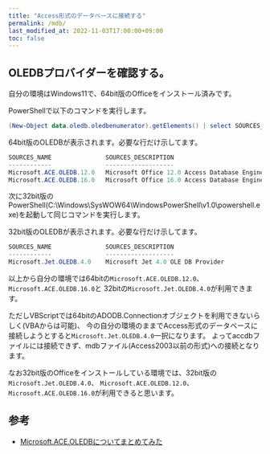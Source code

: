 ```yaml
---
title: "Access形式のデータベースに接続する"
permalink: /mdb/
last_modified_at: 2022-11-03T17:00:00+09:00
toc: false
---
```



## OLEDBプロバイダーを確認する。

自分の環境はWindows11で、64bit版のOfficeをインストール済みです。

PowerShellで以下のコマンドを実行します。

```powershell
(New-Object data.oledb.oledbenumerator).getElements() | select SOURCES_NAME, SOURCES_DESCRIPTION
```

64bit版のOLEDBが表示されます。必要な行だけ示してます。

```powershell
SOURCES_NAME               SOURCES_DESCRIPTION
------------               -------------------
Microsoft.ACE.OLEDB.12.0   Microsoft Office 12.0 Access Database Engine OLE DB Provider
Microsoft.ACE.OLEDB.16.0   Microsoft Office 16.0 Access Database Engine OLE DB Provider
```

次に32bit版のPowerShell(C:\Windows\SysWOW64\WindowsPowerShell\v1.0\powershell.exe)を起動して同じコマンドを実行します。

32bit版のOLEDBが表示されます。必要な行だけ示してます。

```powershell
SOURCES_NAME               SOURCES_DESCRIPTION
------------               -------------------
Microsoft.Jet.OLEDB.4.0    Microsoft Jet 4.0 OLE DB Provider
```

以上から自分の環境では64bitの`Microsoft.ACE.OLEDB.12.0`、`Microsoft.ACE.OLEDB.16.0`と
32bitの`Microsoft.Jet.OLEDB.4.0`が利用できます。

ただしVBScriptでは64bitのADODB.Connectionオブジェクトを利用できないらしく(VBAからは可能)、
今の自分の環境のままでAccess形式のデータベースに接続しようとすると`Microsoft.Jet.OLEDB.4.0`一択になります。
よってaccdbファイルには接続できず、mdbファイル(Access2003以前の形式)への接続となります。

なお32bit版のOfficeをインストールしている環境では、32bit版の`Microsoft.Jet.OLEDB.4.0`、
`Microsoft.ACE.OLEDB.12.0`、`Microsoft.ACE.OLEDB.16.0`が利用できると思います。


## 参考

- [Microsoft.ACE.OLEDBについてまとめてみた](https://qiita.com/yaju/items/7b0aa9e9f30005f60388) 
